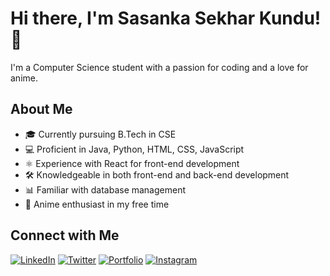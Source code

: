 # Hi there, I'm Sasanka Sekhar Kundu! 👋

I'm a Computer Science student with a passion for coding and a love for anime. 

## About Me

- 🎓 Currently pursuing B.Tech in CSE
- 💻 Proficient in Java, Python, HTML, CSS, JavaScript
- ⚛️ Experience with React for front-end development
- 🛠️ Knowledgeable in both front-end and back-end development
- 📊 Familiar with database management
- 🌟 Anime enthusiast in my free time

## Connect with Me

[![LinkedIn](https://img.shields.io/badge/LinkedIn-Connect-blue?style=flat-square&logo=linkedin)](https://www.linkedin.com/in/sasankasekhar-kundu)
[![Twitter](https://img.shields.io/badge/Twitter-Follow-blue?style=flat-square&logo=twitter)](https://twitter.com/yourtwitterhandle)
[![Portfolio](https://img.shields.io/badge/Portfolio-Visit-brightgreen?style=flat-square&logo=website)](https://www.yourportfolio.com)
[![Instagram](https://img.shields.io/badge/Instagram-Follow-orange?style=flat-square&logo=instagram)](https://www.instagram.com/_divinepassion_)
